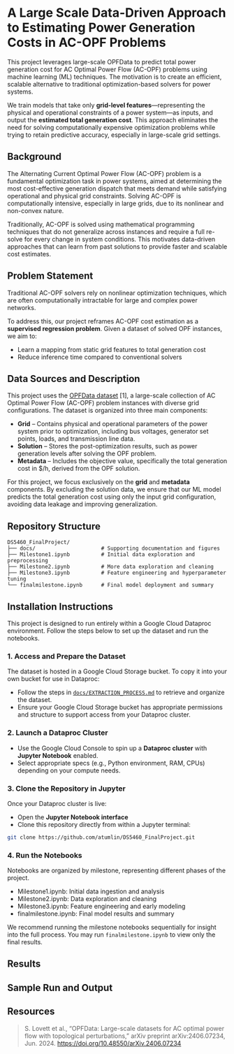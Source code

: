 # A Large Scale Data-Driven Approach to Estimating Power Generation Costs in AC-OPF Problems
This project leverages large-scale OPFData to predict total power generation cost for AC Optimal Power Flow (AC-OPF) problems using machine learning (ML) techniques. The motivation is to create an efficient, scalable alternative to traditional optimization-based solvers for power systems.

We train models that take only **grid-level features**—representing the physical and operational constraints of a power system—as inputs, and output the **estimated total generation cost**. This approach eliminates the need for solving computationally expensive optimization problems while trying to retain predictive accuracy, especially in large-scale grid settings.
## Background

The Alternating Current Optimal Power Flow (AC-OPF) problem is a fundamental optimization task in power systems, aimed at determining the most cost-effective generation dispatch that meets demand while satisfying operational and physical grid constraints. Solving AC-OPF is computationally intensive, especially in large grids, due to its nonlinear and non-convex nature.

Traditionally, AC-OPF is solved using mathematical programming techniques that do not generalize across instances and require a full re-solve for every change in system conditions. This motivates data-driven approaches that can learn from past solutions to provide faster and scalable cost estimates.

## Problem Statement

Traditional AC-OPF solvers rely on nonlinear optimization techniques, which are often computationally intractable for large and complex power networks.

To address this, our project reframes AC-OPF cost estimation as a **supervised regression problem**. Given a dataset of solved OPF instances, we aim to:
- Learn a mapping from static grid features to total generation cost
- Reduce inference time compared to conventional solvers

## Data Sources and Description 
This project uses the [OPFData dataset](https://doi.org/10.48550/arXiv.2406.07234) [1], a large-scale collection of AC Optimal Power Flow (AC-OPF) problem instances with diverse grid configurations. The dataset is organized into three main components:

- **Grid** – Contains physical and operational parameters of the power system prior to optimization, including bus voltages, generator set points, loads, and transmission line data.
- **Solution** – Stores the post-optimization results, such as power generation levels after solving the OPF problem.
- **Metadata** – Includes the objective value, specifically the total generation cost in \$/h, derived from the OPF solution.

For this project, we focus exclusively on the **grid** and **metadata** components. By excluding the solution data, we ensure that our ML model predicts the total generation cost using only the input grid configuration, avoiding data leakage and improving generalization.

## Repository Structure
```
DS5460_FinalProject/
├── docs/                     # Supporting documentation and figures
├── Milestone1.ipynb          # Initial data exploration and preprocessing
├── Milestone2.ipynb          # More data exploration and cleaning 
├── Milestone3.ipynb          # Feature engineering and hyperparameter tuning
└── finalmilestone.ipynb      # Final model deployment and summary
```
## Installation Instructions

This project is designed to run entirely within a Google Cloud Dataproc environment. Follow the steps below to set up the dataset and run the notebooks.

### 1. Access and Prepare the Dataset

The dataset is hosted in a Google Cloud Storage bucket. To copy it into your own bucket for use in Dataproc:

- Follow the steps in [`docs/EXTRACTION_PROCESS.md`](docs/EXTRACTION_PROCESS.md) to retrieve and organize the dataset.
- Ensure your Google Cloud Storage bucket has appropriate permissions and structure to support access from your Dataproc cluster.

### 2. Launch a Dataproc Cluster

- Use the Google Cloud Console to spin up a **Dataproc cluster** with **Jupyter Notebook** enabled.
- Select appropriate specs (e.g., Python environment, RAM, CPUs) depending on your compute needs.

### 3. Clone the Repository in Jupyter

Once your Dataproc cluster is live:

- Open the **Jupyter Notebook interface**
- Clone this repository directly from within a Jupyter terminal:

```bash
git clone https://github.com/atumlin/DS5460_FinalProject.git
```
### 4. Run the Notebooks
Notebooks are organized by milestone, representing different phases of the project.
- Milestone1.ipynb: Initial data ingestion and analysis 
- Milestone2.ipynb: Data exploration and cleaning
- Milestone3.ipynb: Feature engineering and early modeling
- finalmilestone.ipynb: Final model results and summary

We recommend running the milestone notebooks sequentially for insight into the full process. You may run `finalmilestone.ipynb` to view only the final results.

## Results



## Sample Run and Output 



## Resources 
> S. Lovett et al., “OPFData: Large-scale datasets for AC optimal power flow with topological perturbations,” arXiv preprint arXiv:2406.07234, Jun. 2024. https://doi.org/10.48550/arXiv.2406.07234
